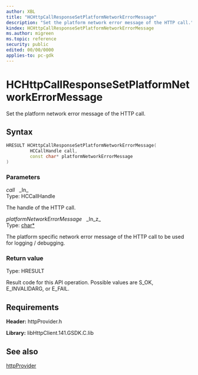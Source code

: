 ```yaml
---
author: XBL
title: "HCHttpCallResponseSetPlatformNetworkErrorMessage"
description: "Set the platform network error message of the HTTP call."
kindex: HCHttpCallResponseSetPlatformNetworkErrorMessage
ms.author: migreen
ms.topic: reference
security: public
edited: 00/00/0000
applies-to: pc-gdk
---
```


# HCHttpCallResponseSetPlatformNetworkErrorMessage  

Set the platform network error message of the HTTP call.  

## Syntax  
  
```cpp
HRESULT HCHttpCallResponseSetPlatformNetworkErrorMessage(  
         HCCallHandle call,  
         const char* platformNetworkErrorMessage  
)  
```  
  
### Parameters  
  
*call* &nbsp;&nbsp;\_In\_  
Type: HCCallHandle  
  
The handle of the HTTP call.  
  
*platformNetworkErrorMessage* &nbsp;&nbsp;\_In\_z\_  
Type: [char*](../../trace/structs/char.md)  
  
The platform specific network error message of the HTTP call to be used for logging / debugging.  
  
  
### Return value  
Type: HRESULT
  
Result code for this API operation. Possible values are S_OK, E_INVALIDARG, or E_FAIL.
  
## Requirements  
  
**Header:** httpProvider.h
  
**Library:** libHttpClient.141.GSDK.C.lib
  
## See also  
[httpProvider](../httpprovider_members.md)  
  
  
